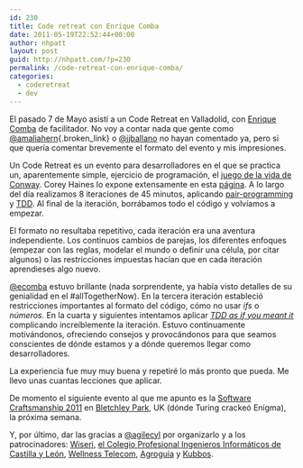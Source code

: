 ```yaml
---
id: 230
title: Code retreat con Enrique Comba
date: 2011-05-19T22:52:44+00:00
author: nhpatt
layout: post
guid: http://nhpatt.com/?p=230
permalink: /code-retreat-con-enrique-comba/
categories:
  - coderetreat
  - dev
---
```

El pasado 7 de Mayo asistí a un Code Retreat en Valladolid, con [Enrique Comba](https://twitter.com/ecomba) de facilitador. No voy a contar nada que gente como [@amaliahern](http://mazapanfeliz.es/2011/05/08/code-retreat/){.broken_link} o [@jjballano](https://twitter.com/jjballano) no hayan comentado ya, pero si que quería comentar brevemente el formato del evento y mis impresiones.

Un Code Retreat es un evento para desarrolladores en el que se practica un, aparentemente simple, ejercicio de programación, el [juego de la vida de Conway](http://en.wikipedia.org/wiki/Conway%27s_game_of_life). Corey Haines lo expone extensamente en esta [página](http://coderetreat.org/facilitating/structure-of-a-coderetreat). A lo largo del día realizamos 8 iteraciones de 45 minutos, aplicando [pair-programming](http://en.wikipedia.org/wiki/Pair_programming) y [TDD](http://en.wikipedia.org/wiki/Test-driven_development). Al final de la iteración, borrábamos todo el código y volvíamos a empezar.

El formato no resultaba repetitivo, cada iteración era una aventura independiente. Los continuos cambios de parejas, los diferentes enfoques (empezar con las reglas, modelar el mundo o definir una célula, por citar algunos) o las restricciones impuestas hacían que en cada iteración aprendieses algo nuevo.

[@ecomba](https://twitter.com/ecomba) estuvo brillante (nada sorprendente, ya había visto detalles de su genialidad en el #allTogetherNow). En la tercera iteración estableció restricciones importantes al formato del código, cómo no usar _ifs_ o _números._ En la cuarta y siguientes intentamos aplicar _[TDD as if you meant it](http://code.google.com/p/openspacecode/wiki/TddAsIfYouMeantIt)_ complicando increíblemente la iteración. Estuvo continuamente motivándonos, ofreciendo consejos y provocándonos para que seamos conscientes de dónde estamos y a dónde queremos llegar como desarrolladores.

La experiencia fue muy muy buena y repetiré lo más pronto que pueda. Me llevo unas cuantas lecciones que aplicar.

De momento el siguiente evento al que me apunto es la [Software Craftsmanship 2011](http://www.codemanship.co.uk/softwarecraftsmanship/) en [Bletchley Park](http://es.wikipedia.org/wiki/Bletchley_Park), UK (dónde Turing crackeó Enigma), la próxima semana.

Y, por último, dar las gracias a [@agilecyl](https://twitter.com/agilecyl) por organizarlo y a los patrocinadores: <a href="https://twitter.com/" target="_blank">Wiseri</a>, <a href="https://www.cpiicyl.org/" target="_blank">el Colegio Profesional Ingenieros Informáticos de Castilla y León</a>, <a href="http://www.wtelecom.es/" target="_blank">Wellness Telecom</a>, <a href="https://twitter.com/" target="_blank">Agroguia</a> y <a href="https://twitter.com/" target="_blank">Kubbos</a>.

&nbsp;

